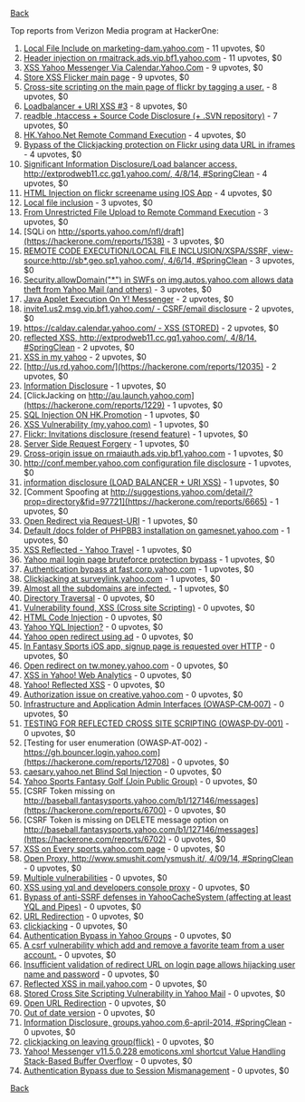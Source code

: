 [Back](../README.md)

Top reports from Verizon Media program at HackerOne:

1. [Local File Include on marketing-dam.yahoo.com](https://hackerone.com/reports/7779) - 11 upvotes, $0
2. [Header injection on rmaitrack.ads.vip.bf1.yahoo.com](https://hackerone.com/reports/6322) - 11 upvotes, $0
3. [XSS Yahoo Messenger Via Calendar.Yahoo.Com](https://hackerone.com/reports/914) - 9 upvotes, $0
4. [Store XSS Flicker main page](https://hackerone.com/reports/940) - 9 upvotes, $0
5. [Cross-site scripting on the main page of flickr by tagging a user.](https://hackerone.com/reports/916) - 8 upvotes, $0
6. [Loadbalancer + URI XSS #3](https://hackerone.com/reports/9703) - 8 upvotes, $0
7. [readble .htaccess + Source Code Disclosure (+ .SVN repository)](https://hackerone.com/reports/7813) - 7 upvotes, $0
8. [HK.Yahoo.Net Remote Command Execution](https://hackerone.com/reports/2127) - 4 upvotes, $0
9. [Bypass of the Clickjacking protection on Flickr using data URL in iframes](https://hackerone.com/reports/7264) - 4 upvotes, $0
10. [Significant Information Disclosure/Load balancer access, http://extprodweb11.cc.gq1.yahoo.com/, 4/8/14, #SpringClean](https://hackerone.com/reports/6194) - 4 upvotes, $0
11. [HTML Injection on flickr screename using IOS App](https://hackerone.com/reports/1483) - 4 upvotes, $0
12. [Local file inclusion](https://hackerone.com/reports/1675) - 3 upvotes, $0
13. [From Unrestricted File Upload to Remote Command Execution](https://hackerone.com/reports/4836) - 3 upvotes, $0
14. [SQLi on http://sports.yahoo.com/nfl/draft](https://hackerone.com/reports/1538) - 3 upvotes, $0
15. [REMOTE CODE EXECUTION/LOCAL FILE INCLUSION/XSPA/SSRF, view-source:http://sb*.geo.sp1.yahoo.com/, 4/6/14, #SpringClean](https://hackerone.com/reports/6674) - 3 upvotes, $0
16. [Security.allowDomain("*") in SWFs on img.autos.yahoo.com allows data theft from Yahoo Mail (and others)](https://hackerone.com/reports/1171) - 3 upvotes, $0
17. [Java Applet Execution On Y! Messenger](https://hackerone.com/reports/933) - 2 upvotes, $0
18. [invite1.us2.msg.vip.bf1.yahoo.com/ - CSRF/email disclosure](https://hackerone.com/reports/7608) - 2 upvotes, $0
19. [https://caldav.calendar.yahoo.com/ - XSS (STORED)](https://hackerone.com/reports/8281) - 2 upvotes, $0
20. [reflected XSS, http://extprodweb11.cc.gq1.yahoo.com/, 4/8/14, #SpringClean](https://hackerone.com/reports/6195) - 2 upvotes, $0
21. [XSS in my yahoo](https://hackerone.com/reports/1203) - 2 upvotes, $0
22. [http://us.rd.yahoo.com/](https://hackerone.com/reports/12035) - 2 upvotes, $0
23. [Information Disclosure](https://hackerone.com/reports/1091) - 1 upvotes, $0
24. [ClickJacking on http://au.launch.yahoo.com](https://hackerone.com/reports/1229) - 1 upvotes, $0
25. [SQL Injection ON HK.Promotion](https://hackerone.com/reports/3039) - 1 upvotes, $0
26. [XSS Vulnerability (my.yahoo.com)](https://hackerone.com/reports/4256) - 1 upvotes, $0
27. [Flickr: Invitations disclosure (resend feature)](https://hackerone.com/reports/1533) - 1 upvotes, $0
28. [Server Side Request Forgery](https://hackerone.com/reports/4461) - 1 upvotes, $0
29. [Cross-origin issue on rmaiauth.ads.vip.bf1.yahoo.com](https://hackerone.com/reports/6268) - 1 upvotes, $0
30. [http://conf.member.yahoo.com configuration file disclosure](https://hackerone.com/reports/2598) - 1 upvotes, $0
31. [information disclosure (LOAD BALANCER + URI XSS)](https://hackerone.com/reports/8284) - 1 upvotes, $0
32. [Comment Spoofing at http://suggestions.yahoo.com/detail/?prop=directory&fid=97721](https://hackerone.com/reports/6665) - 1 upvotes, $0
33. [Open Redirect via Request-URI](https://hackerone.com/reports/15298) - 1 upvotes, $0
34. [Default /docs folder of PHPBB3 installation on gamesnet.yahoo.com](https://hackerone.com/reports/17506) - 1 upvotes, $0
35. [XSS Reflected - Yahoo Travel](https://hackerone.com/reports/1553) - 1 upvotes, $0
36. [Yahoo mail login page bruteforce protection bypass](https://hackerone.com/reports/2596) - 1 upvotes, $0
37. [Authentication bypass at fast.corp.yahoo.com](https://hackerone.com/reports/3577) - 1 upvotes, $0
38. [Clickjacking at surveylink.yahoo.com](https://hackerone.com/reports/3578) - 1 upvotes, $0
39. [Almost all the subdomains are infected.](https://hackerone.com/reports/4359) - 1 upvotes, $0
40. [Directory Traversal](https://hackerone.com/reports/1092) - 0 upvotes, $0
41. [Vulnerability found, XSS (Cross site Scripting)](https://hackerone.com/reports/1258) - 0 upvotes, $0
42. [HTML Code Injection](https://hackerone.com/reports/1376) - 0 upvotes, $0
43. [Yahoo YQL Injection?](https://hackerone.com/reports/1407) - 0 upvotes, $0
44. [Yahoo open redirect using ad](https://hackerone.com/reports/2322) - 0 upvotes, $0
45. [In Fantasy Sports iOS app, signup page is requested over HTTP](https://hackerone.com/reports/2101) - 0 upvotes, $0
46. [Open redirect on tw.money.yahoo.com](https://hackerone.com/reports/4570) - 0 upvotes, $0
47. [XSS in Yahoo! Web Analytics](https://hackerone.com/reports/5442) - 0 upvotes, $0
48. [Yahoo! Reflected XSS](https://hackerone.com/reports/18279) - 0 upvotes, $0
49. [Authorization issue on creative.yahoo.com](https://hackerone.com/reports/12685) - 0 upvotes, $0
50. [Infrastructure and Application Admin Interfaces (OWASP‐CM‐007)](https://hackerone.com/reports/11414) - 0 upvotes, $0
51. [TESTING FOR REFLECTED CROSS SITE SCRIPTING (OWASP‐DV‐001)](https://hackerone.com/reports/12011) - 0 upvotes, $0
52. [Testing for user enumeration (OWASP‐AT‐002) - https://gh.bouncer.login.yahoo.com](https://hackerone.com/reports/12708) - 0 upvotes, $0
53. [caesary.yahoo.net Blind Sql Injection](https://hackerone.com/reports/21899) - 0 upvotes, $0
54. [Yahoo Sports Fantasy Golf (Join Public Group)](https://hackerone.com/reports/16414) - 0 upvotes, $0
55. [CSRF Token missing on http://baseball.fantasysports.yahoo.com/b1/127146/messages](https://hackerone.com/reports/6700) - 0 upvotes, $0
56. [CSRF Token is missing on DELETE message option on http://baseball.fantasysports.yahoo.com/b1/127146/messages](https://hackerone.com/reports/6702) - 0 upvotes, $0
57. [XSS on Every sports.yahoo.com page](https://hackerone.com/reports/2168) - 0 upvotes, $0
58. [Open Proxy, http://www.smushit.com/ysmush.it/, 4/09/14, #SpringClean](https://hackerone.com/reports/6704) - 0 upvotes, $0
59. [Multiple vulnerabilities](https://hackerone.com/reports/14248) - 0 upvotes, $0
60. [XSS using yql and developers console proxy](https://hackerone.com/reports/1011) - 0 upvotes, $0
61. [Bypass of anti-SSRF defenses in YahooCacheSystem (affecting at least YQL and Pipes)](https://hackerone.com/reports/1066) - 0 upvotes, $0
62. [URL Redirection](https://hackerone.com/reports/1429) - 0 upvotes, $0
63. [clickjacking](https://hackerone.com/reports/1207) - 0 upvotes, $0
64. [Authentication Bypass in Yahoo Groups](https://hackerone.com/reports/1209) - 0 upvotes, $0
65. [A csrf vulnerability which add and remove a favorite team from a user account.](https://hackerone.com/reports/1620) - 0 upvotes, $0
66. [Insufficient validation of redirect URL on login page allows hijacking user name and password](https://hackerone.com/reports/2126) - 0 upvotes, $0
67. [Reflected XSS in mail.yahoo.com](https://hackerone.com/reports/2240) - 0 upvotes, $0
68. [Stored Cross Site Scripting Vulnerability in Yahoo Mail](https://hackerone.com/reports/4277) - 0 upvotes, $0
69. [Open URL Redirection](https://hackerone.com/reports/4521) - 0 upvotes, $0
70. [Out of date version](https://hackerone.com/reports/5221) - 0 upvotes, $0
71. [Information Disclosure, groups.yahoo.com,6-april-2014, #SpringClean](https://hackerone.com/reports/5986) - 0 upvotes, $0
72. [clickjacking on leaving group(flick)](https://hackerone.com/reports/7745) - 0 upvotes, $0
73. [Yahoo! Messenger v11.5.0.228 emoticons.xml shortcut Value Handling Stack-Based Buffer Overflow](https://hackerone.com/reports/10767) - 0 upvotes, $0
74. [Authentication Bypass due to Session Mismanagement](https://hackerone.com/reports/10912) - 0 upvotes, $0


[Back](../README.md)